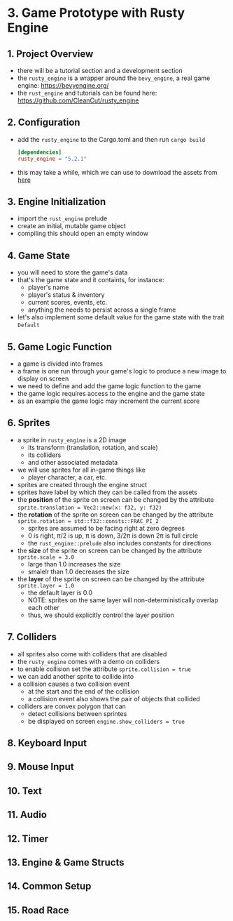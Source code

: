 # 3. Game Prototype with Rusty Engine

## 1. Project Overview
* there will be a tutorial section and a development section
* the `rusty_engine` is a wrapper around the `bevy_engine`, a real game engine: https://bevyengine.org/
* the `rust_engine` and tutorials can be found here: https://github.com/CleanCut/rusty_engine

## 2. Configuration
* add the `rusty_engine` to the Cargo.toml and then run `cargo build`
    ```toml
    [dependencies]
    rusty_engine = "5.2.1"
    ```
* this may take a while, which we can use to download the assets from [here](https://github.com/CleanCut/rusty_engine/tree/main/assets) 

## 3. Engine Initialization
* import the `rust_engine` prelude
* create an initial, mutable game object
* compiling this should open an empty window

## 4. Game State
* you will need to store the game's data
* that's the game state and it containts, for instance:
    * player's name
    * player's status & inventory
    * current scores, events, etc.
    * anything the needs to persist across a single frame
* let's also implement some default value for the game state with the trait `Default`

## 5. Game Logic Function
* a game is divided into frames
* a frame is one run through your game's logic to produce a new image to display on screen
* we need to define and add the game logic function to the game
* the game logic requires access to the engine and the game state
* as an example the game logic may increment the current score

## 6. Sprites
* a sprite in `rusty_engine` is a 2D image
    * its transform (translation, rotation, and scale)
    * its colliders
    * and other associated metadata
* we will use sprites for all in-game things like
    * player character, a car, etc.
* sprites are created through the engine struct
* sprites have label by which they can be called from the assets
* the **position** of the sprite on screen can be changed by the attribute `sprite.translation = Vec2::new(x: f32, y: f32)`
* the **rotation** of the sprite on screen can be changed by the attribute `sprite.rotation = std::f32::consts::FRAC_PI_2`
    * sprites are assumed to be facing right at zero degrees
    * 0 is right, π/2 is up, π is down, 3/2π is down 2π is full circle
    * the `rust_engine::prelude` also includes constants for directions
* the **size** of the sprite on screen can be changed by the attribute `sprite.scale = 3.0`
    * large than 1.0 increases the size
    * smalelr than 1.0 decreases the size
* the **layer** of the sprite on screen can be changed by the attribute `sprite.layer = 1.0`
    * the default layer is 0.0
    * NOTE: sprites on the same layer will non-deterministically overlap each other
    * thus, we should explicitly control the layer position 

## 7. Colliders
* all sprites also come with colliders that are disabled
* the `rusty_engine` comes with a demo on colliders
* to enable collision set the attribute `sprite.collision = true`
* we can add another sprite to collide into 
* a collision causes a two collision event
    * at the start and the end of the collision
    * a collision event also shows the pair of objects that collided
* colliders are convex polygon that can
    * detect collisions between sprintes
    * be displayed on screen `engine.show_colliders = true`


## 8. Keyboard Input
## 9. Mouse Input
## 10. Text
## 11. Audio
## 12. Timer
## 13. Engine & Game Structs
## 14. Common Setup
## 15. Road Race
